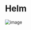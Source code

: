 # Helm

![image](https://user-images.githubusercontent.com/63234624/146436793-75310b14-286f-42ff-b412-7b714b4b5ca8.png)

